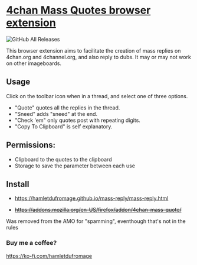 # [4chan Mass Quotes browser extension](https://git.io/mass_reply)
<img alt="GitHub All Releases" src="https://img.shields.io/github/downloads/HamletDuFromage/4chan-mass-quote/total">

This browser extension aims to facilitate the creation of mass replies on 4chan.org and 4channel.org, and also reply to dubs. It may or may not work on other imageboards.

## Usage

Click on the toolbar icon when in a thread, and select one of three options.

- "Quote" quotes all the replies in the thread.
- "Sneed" adds "sneed" at the end.
- "Check 'em" only quotes post with repeating digits.
- "Copy To Clipboard" is self explanatory.

## Permissions:
- Clipboard to the quotes to the clipboard 
- Storage to save the parameter between each use 

## Install
- https://hamletdufromage.github.io/mass-reply/mass-reply.html

- <del>https://addons.mozilla.org/en-US/firefox/addon/4chan-mass-quote/</del>

Was removed from the AMO for "spamming", eventhough that's not in the rules

### Buy me a coffee?

https://ko-fi.com/hamletdufromage
